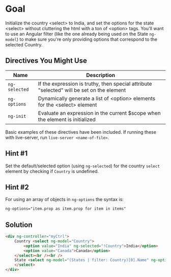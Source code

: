 # Goal
Initialize the country \<select> to India, and set the options for the state \<select> without cluttering the html with a ton of \<option> tags. You'll want to use an Angular filter (like the one already being used on the State `ng-model`) to make sure you're only providing options that correspond to the selected Country.


## Directives You Might Use
| Name | Description |
| ---- | ----------- |
|`ng-selected`| If the expression is truthy, then special attribute "selected" will be set on the element |
|`ng-options`| Dynamically generate a list of \<option> elements for the \<select> element |
|`ng-init`| Evaluate an expression in the current $scope when the element is initialized |

Basic examples of these directives have been included. If running these with live-server, run `live-server <name-of-file>`.

## Hint #1
Set the default/selected option (using `ng-selected`) for the country `select` element by checking if `Country` is undefined.

## Hint #2
For using an array of objects in `ng-options` the syntax is:
```html
ng-options="item.prop as item.prop for item in items"
```

## Solution
```html
<div ng-controller="myCtrl">
	Country <select ng-model="Country">
		<option value="India" ng-selected="!Country">India</option>
		<option value="Canada">Canada</option>
	</select><br /><br />
	State <select ng-model="(States | filter: Country)[0].Name" ng-options="state.Name as state.Name for state in States | filter: Country">
	</select>
</div>
```
